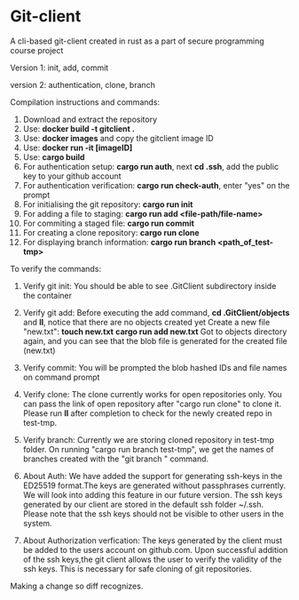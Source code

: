 # Git-client
A cli-based git-client created in rust as a part of secure programming course project

Version 1: init, add, commit

version 2: authentication, clone, branch

Compilation instructions and commands:
1) Download and extract the repository
2) Use: **docker build -t gitclient .**
3) Use: **docker images** and copy the gitclient image ID
4) Use: **docker run -it [imageID]**
5) Use: **cargo build**
6) For authentication setup: **cargo run auth**, next **cd .ssh**, add the public key to your github account
7) For authentication verification: **cargo run check-auth**, enter "yes" on the prompt
8) For initialising the git repository: **cargo run init**
9) For adding a file to staging: **cargo run add <file-path/file-name>**
10) For commiting a staged file: **cargo run commit**
11) For creating a clone repository: **cargo run clone <git-repo-url>**
12) For displaying branch information: **cargo run branch <path_of_test-tmp>**
  
To verify the commands:
1) Verify git init:
You should be able to see .GitClient subdirectory inside the container

2) Verify git add:
Before executing the add command, **cd .GitClient/objects** and **ll**, notice that there are no objects created yet
Create a new file "new.txt": **touch new.txt**
**cargo run add new.txt**
Got to objects directory again, and you can see that the blob file is generated for the created file (new.txt)

3) Verify commit:
You will be prompted the blob hashed IDs and file names on command prompt

4) Verify clone:
The clone currently works for open repositories only. You can pass the link of open repository after "cargo run clone" to clone it. Please run **ll** after completion to check for the newly created repo in test-tmp.
  
5) Verify branch:
Currently we are storing cloned repository in test-tmp folder. On running "cargo run branch test-tmp", we get the names of branches created with the "git branch <new-branch-name>" command.
  
6) About Auth:
We have added the support for generating ssh-keys in the ED25519 format.The keys are generated without passphrases currently. We will look into adding this feature in our future version. The ssh keys generated by our client are stored in the default ssh folder ~/.ssh. Please note that the ssh keys should not be visible to other users in the system.

7) About Authorization verfication:
The keys generated by the client must be added to the users account on github.com. Upon successful addition of the ssh keys,the git client allows the user to verify the validity of the ssh keys. This is necessary for safe cloning of git repositories.

Making a change so diff recognizes.
